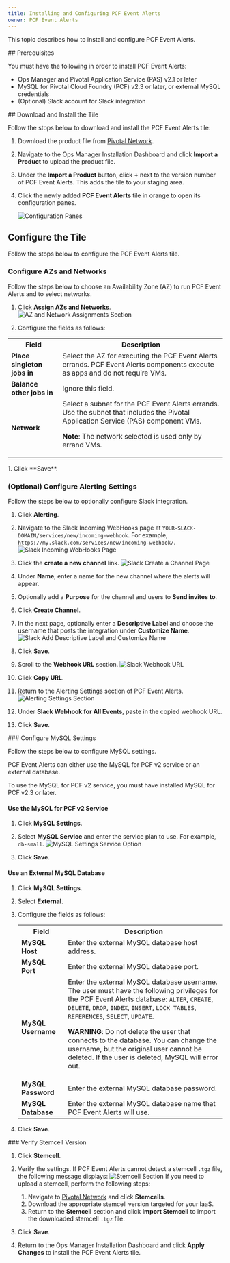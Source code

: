 ```yaml
---
title: Installing and Configuring PCF Event Alerts
owner: PCF Event Alerts
---
```


This topic describes how to install and configure PCF Event Alerts.

##<a id='prereqs'></a> Prerequisites

You must have the following in order to install PCF Event Alerts:

* Ops Manager and Pivotal Application Service (PAS) v2.1 or later 
* MySQL for Pivotal Cloud Foundry (PCF) v2.3 or later, or external MySQL credentials
* (Optional) Slack account for Slack integration

##<a id='install'></a> Download and Install the Tile

Follow the stops below to download and install the PCF Event Alerts tile:

1. Download the product file from [Pivotal Network](https://network.pivotal.io/).

1. Navigate to the Ops Manager Installation Dashboard and click **Import a Product** to upload the product file. 

1. Under the **Import a Product** button, click **+** next to the version number of PCF Event Alerts.
This adds the tile to your staging area.

1. Click the newly added **PCF Event Alerts** tile in orange to open its configuration panes.

    ![Configuration Panes](images/config-panes.png)

## <a id="config-tile"></a> Configure the Tile

Follow the stops below to configure the PCF Event Alerts tile.

### <a id="azs"></a> Configure AZs and Networks

Follow the steps below to choose an Availability Zone (AZ) to run PCF Event Alerts and to select networks.

1. Click **Assign AZs and Networks**.
  ![AZ and Network Assignments Section](images/azs-and-network.png)

1. Configure the fields as follows:
  <table class="nice">
    <tr>
      <th>Field</th>
      <th>Description</th>
    </tr>
    <tr>
      <td><strong>Place singleton jobs in</strong></td>
      <td>Select the AZ for executing the PCF Event Alerts errands. PCF Event Alerts components execute as apps and do not require VMs.</td>
    </tr>
    <tr><td><strong>Balance other jobs in</strong></td>
        <td>Ignore this field.</td>
    </tr>
    <tr>
      <td><strong>Network</strong></td>
      <td>Select a subnet for the PCF Event Alerts errands. Use the subnet that includes the Pivotal Application Service (PAS) component VMs.
      <p class="note"><strong>Note</strong>: The network selected is used only by errand VMs.</p>
      </td>
    </tr>
  </table>
1. Click **Save**.

### <a id="event-alerts-alerting-config"></a> (Optional) Configure Alerting Settings

Follow the steps below to optionally configure Slack integration.

1. Click **Alerting**.

1. Navigate to the Slack Incoming WebHooks page at `YOUR-SLACK-DOMAIN/services/new/incoming-webhook`. For example, `https://my.slack.com/services/new/incoming-webhook/`. 
  ![Slack Incoming WebHooks Page](images/slack-incoming-webhook.png)

1. Click the **create a new channel** link.
  ![Slack Create a Channel Page](images/slack-create-channel.png)

1. Under **Name**, enter a name for the new channel where the alerts will appear.

1. Optionally add a **Purpose** for the channel and users to **Send invites to**.

1. Click **Create Channel**.

1. In the next page, optionally enter a **Descriptive Label** and choose the username that posts the integration under **Customize Name**.
  ![Slack Add Descriptive Label and Customize Name](images/slack-final-settings.png)

1. Click **Save**. 

1. Scroll to the **Webhook URL** section.
  ![Slack Webhook URL](images/slack-webhook-url.png)

1. Click **Copy URL**.

1. Return to the Alerting Settings section of PCF Event Alerts.
  ![Alerting Settings Section](images/alerting-settings.png)

1. Under **Slack Webhook for All Events**, paste in the copied webhook URL.

1. Click **Save**. 

###<a id="mysql"></a> Configure MySQL Settings

Follow the steps below to configure MySQL settings. 

PCF Event Alerts can either use the MySQL for PCF v2 service or an external database.

To use the MySQL for PCF v2 service, you must have installed MySQL for PCF v2.3 or later. 

#### Use the MySQL for PCF v2 Service

1. Click **MySQL Settings**.

1. Select **MySQL Service** and enter the service plan to use. For example, `db-small`.
  ![MySQL Settings Service Option](images/mysql-settings-service.png)

1. Click **Save**.

#### Use an External MySQL Database

1. Click **MySQL Settings**.

1. Select **External**.

1. Configure the fields as follows:

    <table class="nice">
      <tr>
        <th>Field</th>
        <th>Description</th>
      </tr>
      <tr>
        <td><strong>MySQL Host</strong></td>
        <td>Enter the external MySQL database host address.</td>
      </tr>
      <tr>
        <td><strong>MySQL Port</strong></td>
        <td>Enter the external MySQL database port.</td>
      </tr>
      <tr>
        <td><strong>MySQL Username</strong></td>
        <td>
        Enter the external MySQL database username.<br>
        The user must have the following privileges for the PCF Event Alerts database:
        <code>ALTER</code>, <code>CREATE</code>, <code>DELETE</code>, <code>DROP</code>, <code>INDEX</code>, <code>INSERT</code>, <code>LOCK TABLES</code>, <code>REFERENCES</code>, <code>SELECT</code>, <code>UPDATE</code>.
        <p class="note warning"><strong>WARNING</strong>: Do not delete the user that connects to the database. You can change the username, but the original user cannot be deleted. If the user is deleted, MySQL will error out.
         </p> 
      <tr>
        <td><strong>MySQL Password</strong></td>
        <td>Enter the external MySQL database password.</td>
      </tr>
      <tr>
        <td><strong>MySQL Database</strong></td>
        <td>Enter the external MySQL database name that PCF Event Alerts will use.</td>
      </tr>
    </table>

1. Click **Save**. 

###<a id="stemcell"></a> Verify Stemcell Version

1. Click **Stemcell**.

1. Verify the settings. If PCF Event Alerts cannot detect a stemcell `.tgz` file, the following message displays:
    ![Stemcell Section](images/stemcell.png)
    If you need to upload a stemcell, perform the following steps:
      1. Navigate to [Pivotal Network](https://network.pivotal.io/) and click **Stemcells**.
      1. Download the appropriate stemcell version targeted for your IaaS.
      1. Return to the **Stemcell** section and click **Import Stemcell** to import the downloaded stemcell `.tgz` file.

1. Click **Save**.

1. Return to the Ops Manager Installation Dashboard and click **Apply Changes** to install the PCF Event Alerts tile.
